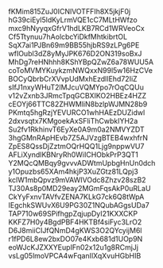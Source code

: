 fKMim815ZuJ0ICNlVOTFFIh8X5jkjF0j
hG39ciEyl5ldKyLrmVQE1cC7MLtHWfzo
mxc9hNyyqxGfrV1hdLKB7RCd1WRVeoCx
Cf5Ttynuu7hAolcbcYiDkfMhtkibrtOL
SqX7ai1PJBn69m9BB55hjbRS9zLPg6PE
wfIOubl3dZ8yMyJPK676D2ON319soBxJ
MhDg7reHNhhh8KShYBpQZwZ6a78WUU5A
coToMVMYKuykzmNWQxxN99l5w16HzCVe
BOCyQbrbCrXVvpUdMxhEzdlIEhd72IiZ
sIfJ1nxyWHuT2lMJcuVQMYpo7rOqCQUu
v12vZxnb3JRmcTpqGCBXIKO2HBEz4HZZ
cEOYj66TTC82ZHWMliN8bzlpWJMN28b9
PKmtq5hgRzjYEVURCO1whHAEzDUZidwl
2dxvsqtx7KMgoekAxSFliThCwbkIYH2a
Su2fv1RkhinvT6EyXe0A9m0a2NMVYZDT
3hgGMnRApHEvb7Z5AJVzgBTEB4wxhfrN
ZpES8QssDjZztmOQrHQQ1Ljg9nppwVU7
AFLiXyndlKBNryRh0WiICHObkPrP3QT1
Y2MQcQMBqy9gvvvADWtmUpbgHnUn0dch
y1Opuzbs65XAm4hkjP3XuZGtz81LQpj3
kclW1mbQpvz9mVAWIVOdc8Zhzv28szB2
TJ30As8p0MD29eay2MGmFqsAkP0uRLaU
CkYyFxnvTAVfvZENA7KLkG7ck6Q8tWpA
IEgchkSWUvX6U9PG30Z1NQubAGgsUDa7
TAP710w69SPifhgpZqjupDyI21KXXCKP
KKFZ7H0y4BgdPBF4HKTBf4siFyc3LrO2
D6J8miiCIJfQNmD4gKWS3O2QYcyijM6l
r1fPD6L8ew2bxDO07e4Kxb681d1UOp9N
eoWJcKJZXXYEupIFn02x12u1g8RCmjJj
vsLg05lmoVPCA4wFqanIlXqXvuHGbHIB
